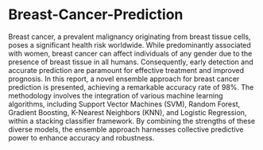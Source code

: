 # Breast-Cancer-Prediction
Breast cancer, a prevalent malignancy originating from breast tissue cells, poses a significant health risk worldwide. While predominantly associated with women, breast cancer can affect individuals of any gender due to the presence of breast tissue in all humans. Consequently, early detection and accurate prediction are paramount for effective treatment and improved prognosis. In this report, a novel ensemble approach for breast cancer prediction is presented, achieving a remarkable accuracy rate of 98%. The methodology involves the integration of various machine learning algorithms, including Support Vector Machines (SVM), Random Forest, Gradient Boosting, K-Nearest Neighbors (KNN), and Logistic Regression, within a stacking classifier framework. By combining the strengths of these diverse models, the ensemble approach harnesses collective predictive power to enhance accuracy and robustness.
